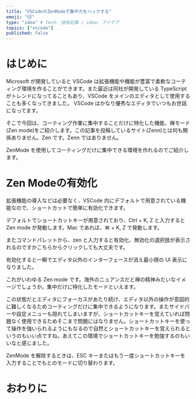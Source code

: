 ```yaml
---
title: "VSCodeのZenModeで集中力をハックする"
emoji: "😽"
type: "idea" # tech: 技術記事 / idea: アイデア
topics: ["vscode"]
published: false
---
```


# はじめに

Microsoft が開発していると VSCode は拡張機能や機能が豊富で柔軟なコーティング環境を作ることができます。また最近は同社が開発している TypeScript がトレンドになってることもあり、VSCode をメインのエディタとして使用することも多くなってきました。
VSCode はかなり優秀なエディタでいつもお世話になってます。

そこで今回は、コーティング作業に集中することだけに特化した機能、禅モード(Zen mode)をご紹介します。この記事を投稿しているサイト(Zenn)とは何も関係ありません。Zen です。Zenn ではありません。

ZenMode を使用してコーティングだけに集中できる環境を作れるのでご紹介します。

# Zen Modeの有効化

拡張機能の導入などは必要なく、VSCode 内にデフォルトで用意されている機能なので、ショートカットで簡単に有効化できます。

デフォルトでショートカットキーが用意されており、Ctrl + K, Z と入力すると Zen mode が発動します。Mac であれば、⌘ + K, Z で発動します。

またコマンドパレットから、zen と入力すると有効化、無効化の選択肢が表示されるのですかこちらからクリックしても大丈夫です。

有効化すると一瞬でエディタ以外のインターフェースが消え最小限の UI 表示になりました。

これがいわゆる Zen mode です。海外のニュアンスだと禅の精神みたいなイメージでしょうか。集中だけに特化したモードといえます。

この状態だとエディタにフォーカスがあたり続け、エディタ以外の操作が意図的に難しくなるためコーティングだけに集中できるようになります。またサイドバーや設定メニューも隠れてしまいますが、ショートカットキーを覚えていれば問題なく使用できるためそこまで問題にはなりません。ショートカットキーを使って操作を強いられるようにもなるので自然とショートカットキーを覚えられるというのもいい点ですね。あえてこの環境でショートカットキーを勉強するのもいいなと感じました。

ZenMode を解除するときは、ESC キーまたはもう一度ショートカットキーを入力することでもとのモードに切り替わります。

# おわりに